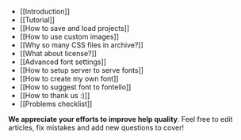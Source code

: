 * [[Introduction]]
* [[Tutorial]]
* [[How to save and load projects]]
* [[How to use custom images]]
* [[Why so many CSS files in archive?]]
* [[What about license?]]
* [[Advanced font settings]]
* [[How to setup server to serve fonts]]
* [[How to create my own font]]
* [[How to suggest font to fontello]]
* [[How to thank us :)]]
* [[Problems checklist]]

__We appreciate your efforts to improve help quality__. Feel free to edit articles, fix mistakes and add new questions to cover!